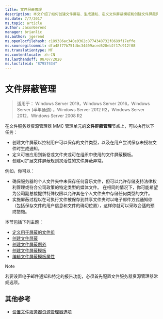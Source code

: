 ```yaml
---
title: 文件屏蔽管理
description: 本文介绍了如何创建文件屏蔽、生成通知、定义文件屏蔽模板和创建文件屏蔽异常
ms.date: 7/7/2017
ms.topic: article
author: JasonGerend
manager: brianlic
ms.author: jgerend
ms.openlocfilehash: c189386ac340e9362c8774340732f8689f17effe
ms.sourcegitcommit: dfa48f77b751dbc34409aced628eb2f17c912f08
ms.translationtype: MT
ms.contentlocale: zh-CN
ms.lasthandoff: 08/07/2020
ms.locfileid: "87957434"
---
```

# <a name="file-screening-management"></a>文件屏蔽管理

> 适用于： Windows Server 2019，Windows Server 2016，Windows Server (半年通道) ，Windows Server 2012 R2，Windows Server 2012，Windows Server 2008 R2

在文件服务器资源管理器 MMC 管理单元的**文件屏蔽管理**节点上，可以执行以下任务：

-   创建文件屏蔽以控制用户可以保存的文件类型，以及在用户尝试保存未授权文件时生成通知。
-   定义可被应用到新卷或文件夹或可在组织中使用的文件屏蔽模板。
-   创建可扩展文件屏蔽规则灵活性的文件屏蔽异常。

例如，你可以：

-   确保服务器的个人文件夹中未保存任何音乐文件，但可以允许存储支持法律权利管理或符合公司政策的特定类型的媒体文件。 在相同的情况下，你可能希望为公司副总裁提供特殊权限以允许其在个人文件夹中存储任何类型的文件。
-   实施屏蔽过程以在可执行文件被保存到共享文件夹时以电子邮件方式通知你（包括保存文件的用户信息和文件的确切位置），这样你就可以采取合适的预防措施。

本节包括下列主题：

-   [定义用于屏蔽的文件组](define-file-groups-for-screening.md)
-   [创建文件屏蔽](create-file-screen.md)
-   [创建文件屏蔽例外](create-file-screen-exception.md)
-   [创建文件屏蔽模板](create-file-screen-template.md)
-   [编辑文件屏蔽模板属性](edit-file-screen-template-properties.md)

> [!Note]
> 若要设置电子邮件通知和特定的报告功能，必须首先配置文件服务器资源管理器常规选项。

## <a name="additional-references"></a>其他参考

-   [设置文件服务器资源管理器选项](setting-file-server-resource-manager-options.md)


